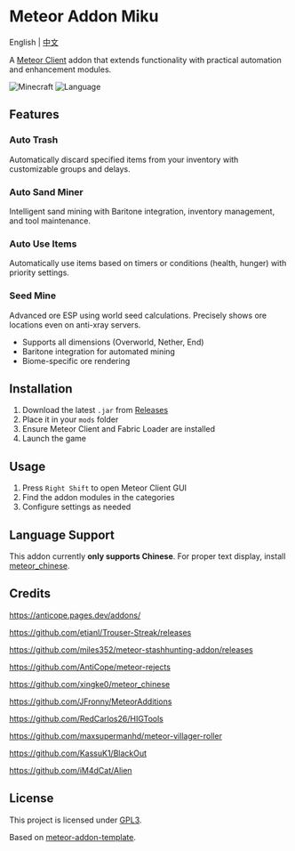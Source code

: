 # Meteor Addon Miku

English | [中文](README.md)

A [Meteor Client](https://meteorclient.com/) addon that extends functionality with practical automation and enhancement modules.

![Minecraft](https://img.shields.io/badge/Minecraft-1.21.x%20~%201.21-green.svg?style=for-the-badge&logo=minecraft)
![Language](https://img.shields.io/badge/Language-Chinese-blue.svg?style=for-the-badge)

## Features

### **Auto Trash**
Automatically discard specified items from your inventory with customizable groups and delays.

### **Auto Sand Miner**
Intelligent sand mining with Baritone integration, inventory management, and tool maintenance.

### **Auto Use Items**
Automatically use items based on timers or conditions (health, hunger) with priority settings.

### **Seed Mine**
Advanced ore ESP using world seed calculations. Precisely shows ore locations even on anti-xray servers.
- Supports all dimensions (Overworld, Nether, End)
- Baritone integration for automated mining
- Biome-specific ore rendering

## Installation

1. Download the latest `.jar` from [Releases](https://github.com/mikumiku7/meteor-miku/releases)
2. Place it in your `mods` folder
3. Ensure Meteor Client and Fabric Loader are installed
4. Launch the game

## Usage

1. Press `Right Shift` to open Meteor Client GUI
2. Find the addon modules in the categories
3. Configure settings as needed

## Language Support

This addon currently **only supports Chinese**. For proper text display, install [meteor_chinese](https://github.com/xingke0/meteor_chinese).


## Credits

https://anticope.pages.dev/addons/

https://github.com/etianl/Trouser-Streak/releases

https://github.com/miles352/meteor-stashhunting-addon/releases

https://github.com/AntiCope/meteor-rejects

https://github.com/xingke0/meteor_chinese

https://github.com/JFronny/MeteorAdditions

https://github.com/RedCarlos26/HIGTools

https://github.com/maxsupermanhd/meteor-villager-roller

https://github.com/KassuK1/BlackOut

https://github.com/iM4dCat/Alien

## License

This project is licensed under [GPL3](LICENSE).

Based on [meteor-addon-template](https://github.com/MeteorDevelopment/meteor-addon-template).
